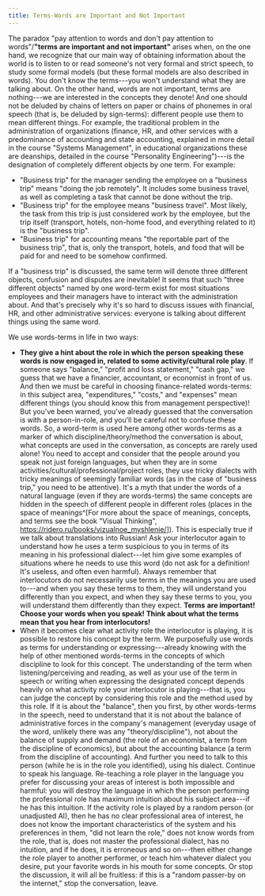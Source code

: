 ```yaml
---
title: Terms-Words are Important and Not Important
---
```


The paradox "pay attention to words and don't pay attention to
words"/**"terms are important and not important"** arises when, on the one hand, we recognize that our main way of obtaining information about the world is to listen to or read someone's not very formal and strict speech, to study some formal models (but these formal models are also described in words). You don't know the terms---you won't understand what they are talking about. On the other hand, words are not important, terms are nothing---we are interested in the concepts they denote! And one should not be deluded by chains of letters on paper or chains of phonemes in oral speech (that is, be deluded by sign-terms): different people use them to mean different things. For example, the traditional problem in the administration of organizations (finance, HR, and other services with a predominance of accounting and state accounting, explained in more detail in the course "Systems Management", in educational organizations these are deanships, detailed in the course "Personality Engineering")---is the designation of completely different objects by one term. For example:

-   "Business trip" for the manager sending the employee on a "business trip" means "doing the job remotely". It includes some business travel, as well as completing a task that cannot be done without the trip.
-   "Business trip" for the employee means "business travel". Most likely, the task from this trip is just considered work by the employee, but the trip itself (transport, hotels, non-home food, and everything related to it) is the "business trip".
-   "Business trip" for accounting means "the reportable part of the business trip", that is, only the transport, hotels, and food that will be paid for and need to be somehow confirmed.

If a "business trip" is discussed, the same term will denote three different objects, confusion and disputes are inevitable! It seems that such "three different objects" named by one word-term exist for most situations employees and their managers have to interact with the administration about. And that's precisely why it's so hard to discuss issues with financial, HR, and other administrative services: everyone is talking about different things using the same word.

We use words-terms in life in two ways:

-   **They give a hint about the role in which the person** **speaking**
    **these words is now engaged in, related to some activity/cultural role play**. If someone says "balance," "profit and loss statement," "cash gap," we guess that we have a financier, accountant, or economist in front of us. And then we must be careful in choosing finance-related words-terms: in this subject area, "expenditures," "costs," and "expenses" mean different things (you should know this from management perspective)! But you've been warned, you've already guessed that the conversation is with a person-in-role, and you'll be careful not to confuse these words. So, a word-term is used here among other words-terms as a marker of which discipline/theory/method the conversation is about, what concepts are used in the conversation, as concepts are rarely used alone! You need to accept and consider that the people around you speak not just foreign languages, but when they are in some activities/cultural/professional/project roles, they use tricky dialects with tricky meanings of seemingly familiar words (as in the case of "business trip," you need to be attentive). It's a myth that under the words of a natural language (even if they are words-terms) the same concepts are hidden in the speech of different people in different roles (places in the space of meanings^[For more about the space of meanings,
    concepts, and terms see the book "Visual Thinking",
    <https://ridero.ru/books/vizualnoe_myshlenie/>]).
    This is especially true if we talk about translations into Russian!
    Ask your interlocutor again to understand how he uses a term suspicious to you in terms of its meaning in his professional dialect---let him give some examples of situations where he needs to use this word (do not ask for a definition! It's useless, and often even harmful). Always remember that interlocutors do not necessarily use terms in the meanings you are used to---and when you say these terms to them, they will understand you differently than you expect, and when they say these terms to you, you will understand them differently than they expect.
    **Terms** **are important!** **Choose your words when you speak! Think about what the terms mean that you hear from interlocutors!**
-   When it becomes clear what activity role the interlocutor is playing,
    it is possible to restore his concept by the term. We purposefully use words as terms for understanding or expressing---already knowing with the help of other mentioned words-terms in the concepts of which discipline to look for this concept. The understanding of the term when listening/perceiving and reading, as well as your use of the term in speech or writing when expressing the designated concept depends heavily on what activity role your interlocutor is playing---that is, you can judge the concept by considering this role and the method used by this role. If it is about the "balance", then you first, by other words-terms in the speech, need to understand that it is not about the balance of administrative forces in the company's management (everyday usage of the word, unlikely there was any "theory/discipline"), not about the balance of supply and demand (the role of an economist, a term from the discipline of economics), but about the accounting balance (a term from the discipline of accounting). And further you need to talk to this person (while he is in the role you identified), using his dialect. Continue to speak his language. Re-teaching a role player in the language you prefer for discussing your areas of interest is both impossible and harmful: you will destroy the language in which the person performing the professional role has maximum intuition about his subject area---if he has this intuition. If the activity role is played by a random person (or unadjusted AI), then he has no clear professional area of interest, he does not know the important characteristics of the system and his preferences in them, "did not learn the role," does not know words from the role, that is, does not master the professional dialect, has no intuition, and if he does, it is erroneous and so on---then either change the role player to another performer, or teach him whatever dialect you desire, put your favorite words in his mouth for some concepts. Or stop the discussion, it will all be fruitless: if this is a "random passer-by on the internet," stop the conversation, leave.
